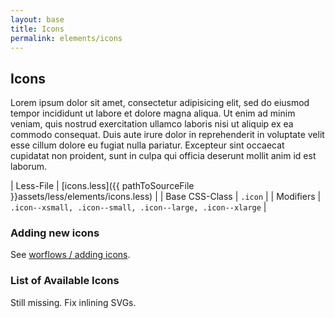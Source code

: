 ```yaml
---
layout: base
title: Icons
permalink: elements/icons
---
```


## Icons

Lorem ipsum dolor sit amet, consectetur adipisicing elit, sed do eiusmod tempor incididunt ut labore et dolore magna aliqua. Ut enim ad minim veniam, quis nostrud exercitation ullamco laboris nisi ut aliquip ex ea commodo consequat. Duis aute irure dolor in reprehenderit in voluptate velit esse cillum dolore eu fugiat nulla pariatur. Excepteur sint occaecat cupidatat non proident, sunt in culpa qui officia deserunt mollit anim id est laborum.

| Less-File      | [icons.less]({{ pathToSourceFile }}assets/less/elements/icons.less) |
| Base CSS-Class | `.icon`                                                             |
| Modifiers      | `.icon--xsmall, .icon--small, .icon--large, .icon--xlarge`          |

### Adding new icons
See [worflows / adding icons](/pages/workflows/adding_icons.html).
### List of Available Icons

<p class="hint hint--error">Still missing. Fix inlining SVGs.</p>